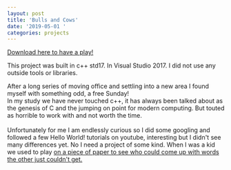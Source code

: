```yaml
---
layout: post
title: 'Bulls and Cows'
date: '2019-05-01 '
categories: projects
---
```


<div>
<a href="https://github.com/mitchbeare/WordGame/releases/download/0.1.0/WordGame.exe">Download here to have a play!</a>
  <p class="flow-text">
  This project was built in c++ std17. In Visual Studio 2017. I did not use any outside tools or libraries.
  </p>
  <div>
    <p class="flow-text">
      After a long series of moving office and settling into a new area I found myself with something odd, a free Sunday!<br>
      In my study we have never touched c++, it has always been talked about as the genesis of C and the jumping on point for       modern computing. But touted as horrible to work with and not worth the time.<br>
      <br>
      Unfortunately for me I am endlessly curious so I did some googling and followed a few Hello World! tutorials on youtube,       interesting but I didn't see many differences yet. No I need a project of some kind. When I was a kid we used to play <a       href="https://en.wikipedia.org/wiki/Bulls_and_Cows" Bulls and Cows<a> on a piece of paper to see who could come up with       words the other just couldn't get. <br>
    </p>
  </div>
</div>
